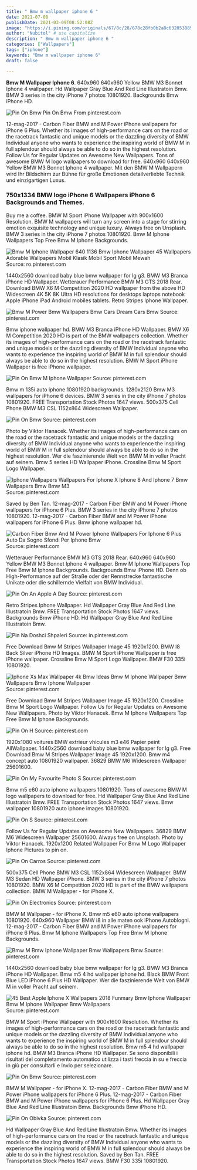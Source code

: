 ```yaml
---
title: " Bmw m wallpaper iphone 6 "
date: 2021-07-08
publishDate: 2021-03-09T08:52:08Z
image: "https://i.pinimg.com/originals/67/8c/28/678c28fb0b2a8c632053889b79f87e7a.jpg"
author: "Nubitol" # use capitalize
description: " Bmw m wallpaper iphone 6 "
categories: ["Wallpapers"]
tags: ["iphone"]
keywords: "Bmw m wallpaper iphone 6"
draft: false

---
```



**Bmw M Wallpaper Iphone 6**. 640x960 640x960 Yellow BMW M3 Bonnet Iphone 4 wallpaper. Hd Wallpaper Gray Blue And Red Line Illustratoin Bmw. BMW 3 series in the city iPhone 7 photos 10801920. Backgrounds Bmw iPhone HD.

![Pin On Bmw](https://i.pinimg.com/474x/b1/9b/ab/b19bab88696cfa1a9adc785e86550fc5.jpg "Pin On Bmw")
Pin On Bmw From pinterest.com


12-mag-2017 - Carbon Fiber BMW and M Power iPhone wallpapers for iPhone 6 Plus. Whether its images of high-performance cars on the road or the racetrack fantastic and unique models or the dazzling diversity of BMW Individual anyone who wants to experience the inspiring world of BMW M in full splendour should always be able to do so in the highest resolution. Follow Us for Regular Updates on Awesome New Wallpapers. Tons of awesome BMW M logo wallpapers to download for free. 640x960 640x960 Yellow BMW M3 Bonnet Iphone 4 wallpaper. Mit den BMW M Wallpapern wird Ihr Bildschirm zur Bühne für große Emotionen detailverliebte Technik und einzigartigen Luxus.

### 750x1334 BMW logo iPhone 6 Wallpapers iPhone 6 Backgrounds and Themes.

Buy me a coffee. BMW M Sport iPhone Wallpaper with 900x1600 Resolution. BMW M wallpapers will turn any screen into a stage for stirring emotion exquisite technology and unique luxury. Always free on Unsplash. BMW 3 series in the city iPhone 7 photos 10801920. Bmw M Iphone Wallpapers Top Free Bmw M Iphone Backgrounds.


![Bmw M Iphone Wallpaper 640 1136 Bmw Iphone Wallpaper 45 Wallpapers Adorable Wallpapers Mobil Klasik Mobil Sport Mobil Mewah](https://i.pinimg.com/originals/b3/b2/50/b3b250c219664e9d0e5ea999fb42ec5a.jpg "Bmw M Iphone Wallpaper 640 1136 Bmw Iphone Wallpaper 45 Wallpapers Adorable Wallpapers Mobil Klasik Mobil Sport Mobil Mewah")
Source: ro.pinterest.com

1440x2560 download baby blue bmw wallpaper for lg g3. BMW M3 Branca iPhone HD Wallpaper. Wetterauer Performance BMW M3 GTS 2018 Rear. Download BMW X6 M Competition 2020 HD wallpaper from the above HD Widescreen 4K 5K 8K Ultra HD resolutions for desktops laptops notebook Apple iPhone iPad Android mobiles tablets. Retro Stripes Iphone Wallpaper.

![Bmw M Power Bmw Wallpapers Bmw Cars Dream Cars Bmw](https://i.pinimg.com/originals/d6/81/04/d681049bc5c6a96732bd14427f5f83bd.jpg "Bmw M Power Bmw Wallpapers Bmw Cars Dream Cars Bmw")
Source: pinterest.com

Bmw iphone wallpaper hd. BMW M3 Branca iPhone HD Wallpaper. BMW X6 M Competition 2020 HD is part of the BMW wallpapers collection. Whether its images of high-performance cars on the road or the racetrack fantastic and unique models or the dazzling diversity of BMW Individual anyone who wants to experience the inspiring world of BMW M in full splendour should always be able to do so in the highest resolution. BMW M Sport iPhone Wallpaper is free iPhone wallpaper.

![Pin On Bmw M Iphone Wallpaper](https://i.pinimg.com/originals/ba/c6/93/bac6935686e25ba53de0d666d0e66c74.jpg "Pin On Bmw M Iphone Wallpaper")
Source: pinterest.com

Bmw m 135i auto iphone 10801920 backgrounds. 1280x2120 Bmw M3 wallpapers for iPhone 6 devices. BMW 3 series in the city iPhone 7 photos 10801920. FREE Transportation Stock Photos 1647 views. 500x375 Cell Phone BMW M3 CSL 1152x864 Widescreen Wallpaper.

![Pin On Bmw](https://i.pinimg.com/originals/84/f3/8b/84f38ba324d8a523446063ba078862d4.jpg "Pin On Bmw")
Source: pinterest.com

Photo by Viktor Hanacek. Whether its images of high-performance cars on the road or the racetrack fantastic and unique models or the dazzling diversity of BMW Individual anyone who wants to experience the inspiring world of BMW M in full splendour should always be able to do so in the highest resolution. Wer die faszinierende Welt von BMW M in voller Pracht auf seinem. Bmw 5 series HD Wallpaper iPhone. Crossline Bmw M Sport Logo Wallpaper.

![Iphone Wallpapers Wallpapers For Iphone X Iphone 8 And Iphone 7 Bmw Wallpapers Bmw Bmw M3](https://i.pinimg.com/474x/7f/e2/db/7fe2db3913ffe2967cf658e60663dbac.jpg "Iphone Wallpapers Wallpapers For Iphone X Iphone 8 And Iphone 7 Bmw Wallpapers Bmw Bmw M3")
Source: pinterest.com

Saved by Ben Tan. 12-mag-2017 - Carbon Fiber BMW and M Power iPhone wallpapers for iPhone 6 Plus. BMW 3 series in the city iPhone 7 photos 10801920. 12-mag-2017 - Carbon Fiber BMW and M Power iPhone wallpapers for iPhone 6 Plus. Bmw iphone wallpaper hd.

![Carbon Fiber Bmw And M Power Iphone Wallpapers For Iphone 6 Plus Auto Da Sogno Sfondi Per Iphone Bmw](https://i.pinimg.com/originals/4c/d9/ed/4cd9ed24a5b9fd21e05e1d7470cea9a2.jpg "Carbon Fiber Bmw And M Power Iphone Wallpapers For Iphone 6 Plus Auto Da Sogno Sfondi Per Iphone Bmw")
Source: pinterest.com

Wetterauer Performance BMW M3 GTS 2018 Rear. 640x960 640x960 Yellow BMW M3 Bonnet Iphone 4 wallpaper. Bmw M Iphone Wallpapers Top Free Bmw M Iphone Backgrounds. Backgrounds Bmw iPhone HD. Denn ob High-Performance auf der Straße oder der Rennstrecke fantastische Unikate oder die schillernde Vielfalt von BMW Individual.

![Pin On An Apple A Day](https://i.pinimg.com/originals/31/b1/32/31b132f423f94b5b5c4457239b6973cd.jpg "Pin On An Apple A Day")
Source: pinterest.com

Retro Stripes Iphone Wallpaper. Hd Wallpaper Gray Blue And Red Line Illustratoin Bmw. FREE Transportation Stock Photos 1647 views. Backgrounds Bmw iPhone HD. Hd Wallpaper Gray Blue And Red Line Illustratoin Bmw.

![Pin Na Doshci Shpaleri](https://i.pinimg.com/originals/c8/43/a7/c843a72eaac5cdec89b14c532ed7d393.png "Pin Na Doshci Shpaleri")
Source: in.pinterest.com

Free Download Bmw M Stripes Wallpaper Image 45 1920x1200. BMW I8 Back Silver iPhone HD Images. BMW M Sport iPhone Wallpaper is free iPhone wallpaper. Crossline Bmw M Sport Logo Wallpaper. BMW F30 335i 10801920.

![Iphone Xs Max Wallpaper 4k Bmw Ideas Bmw M Iphone Wallpaper Bmw Wallpapers Bmw Iphone Wallpaper](https://i.pinimg.com/originals/c9/b3/4a/c9b34ac113d17c4f54ace9fcbdffef29.jpg "Iphone Xs Max Wallpaper 4k Bmw Ideas Bmw M Iphone Wallpaper Bmw Wallpapers Bmw Iphone Wallpaper")
Source: pinterest.com

Free Download Bmw M Stripes Wallpaper Image 45 1920x1200. Crossline Bmw M Sport Logo Wallpaper. Follow Us for Regular Updates on Awesome New Wallpapers. Photo by Viktor Hanacek. Bmw M Iphone Wallpapers Top Free Bmw M Iphone Backgrounds.

![Pin On H](https://i.pinimg.com/originals/94/fa/9c/94fa9c7ff9c531acaa5c01cafb2db7b7.jpg "Pin On H")
Source: pinterest.com

1920x1080 voitures BMW extrieur vhicules m3 e46 Papier peint AllWallpaper. 1440x2560 download baby blue bmw wallpaper for lg g3. Free Download Bmw M Stripes Wallpaper Image 45 1920x1200. Bmw m4 concept auto 10801920 wallpaper. 36829 BMW M6 Widescreen Wallpaper 25601600.

![Pin On My Favourite Photo S](https://i.pinimg.com/originals/80/5d/fc/805dfc9e084cc779376bee655a9951aa.jpg "Pin On My Favourite Photo S")
Source: pinterest.com

Bmw m5 e60 auto iphone wallpapers 10801920. Tons of awesome BMW M logo wallpapers to download for free. Hd Wallpaper Gray Blue And Red Line Illustratoin Bmw. FREE Transportation Stock Photos 1647 views. Bmw wallpaper 10801920 auto iphone images 10801920.

![Pin On S](https://i.pinimg.com/originals/ff/a0/1c/ffa01cc1fcf9e8356effdda270045210.jpg "Pin On S")
Source: pinterest.com

Follow Us for Regular Updates on Awesome New Wallpapers. 36829 BMW M6 Widescreen Wallpaper 25601600. Always free on Unsplash. Photo by Viktor Hanacek. 1920x1200 Related Wallpaper For Bmw M Logo Wallpaper Iphone Pictures to pin on.

![Pin On Carros](https://i.pinimg.com/originals/ff/a2/cd/ffa2cda02bd0be1503f59ee14f53a47f.jpg "Pin On Carros")
Source: pinterest.com

500x375 Cell Phone BMW M3 CSL 1152x864 Widescreen Wallpaper. BMW M3 Sedan HD Wallpaper iPhone. BMW 3 series in the city iPhone 7 photos 10801920. BMW X6 M Competition 2020 HD is part of the BMW wallpapers collection. BMW M Wallpaper - for iPhone X.

![Pin On Electronics](https://i.pinimg.com/originals/b0/ca/f8/b0caf82abdfbf244d71b1dc501f63608.jpg "Pin On Electronics")
Source: pinterest.com

BMW M Wallpaper - for iPhone X. Bmw m5 e60 auto iphone wallpapers 10801920. 640x960 Wallpaper BMW i8 in alle maten ook iPhone Autoblognl. 12-mag-2017 - Carbon Fiber BMW and M Power iPhone wallpapers for iPhone 6 Plus. Bmw M Iphone Wallpapers Top Free Bmw M Iphone Backgrounds.

![Bmw M Bmw Iphone Wallpaper Bmw Wallpapers Bmw](https://i.pinimg.com/originals/fd/e2/1e/fde21e11f2e9c4aeb3fcc01759992942.jpg "Bmw M Bmw Iphone Wallpaper Bmw Wallpapers Bmw")
Source: pinterest.com

1440x2560 download baby blue bmw wallpaper for lg g3. BMW M3 Branca iPhone HD Wallpaper. Bmw m5 4 hd wallpaper iphone hd. Black BMW Front Blue LED iPhone 6 Plus HD Wallpaper. Wer die faszinierende Welt von BMW M in voller Pracht auf seinem.

![45 Best Apple Iphone X Wallpapers 2018 Funmary Bmw Iphone Wallpaper Bmw M Iphone Wallpaper Bmw Wallpapers](https://i.pinimg.com/originals/62/98/94/629894efbdd2b58bff49d5bd5872f3de.jpg "45 Best Apple Iphone X Wallpapers 2018 Funmary Bmw Iphone Wallpaper Bmw M Iphone Wallpaper Bmw Wallpapers")
Source: pinterest.com

BMW M Sport iPhone Wallpaper with 900x1600 Resolution. Whether its images of high-performance cars on the road or the racetrack fantastic and unique models or the dazzling diversity of BMW Individual anyone who wants to experience the inspiring world of BMW M in full splendour should always be able to do so in the highest resolution. Bmw m5 4 hd wallpaper iphone hd. BMW M3 Branca iPhone HD Wallpaper. Se sono disponibili i risultati del completamento automatico utilizza i tasti freccia in su e freccia in giù per consultarli e Invio per selezionare.

![Pin On Bmw](https://i.pinimg.com/474x/b1/9b/ab/b19bab88696cfa1a9adc785e86550fc5.jpg "Pin On Bmw")
Source: pinterest.com

BMW M Wallpaper - for iPhone X. 12-mag-2017 - Carbon Fiber BMW and M Power iPhone wallpapers for iPhone 6 Plus. 12-mag-2017 - Carbon Fiber BMW and M Power iPhone wallpapers for iPhone 6 Plus. Hd Wallpaper Gray Blue And Red Line Illustratoin Bmw. Backgrounds Bmw iPhone HD.

![Pin On Obivka](https://i.pinimg.com/originals/67/8c/28/678c28fb0b2a8c632053889b79f87e7a.jpg "Pin On Obivka")
Source: pinterest.com

Hd Wallpaper Gray Blue And Red Line Illustratoin Bmw. Whether its images of high-performance cars on the road or the racetrack fantastic and unique models or the dazzling diversity of BMW Individual anyone who wants to experience the inspiring world of BMW M in full splendour should always be able to do so in the highest resolution. Saved by Ben Tan. FREE Transportation Stock Photos 1647 views. BMW F30 335i 10801920.

